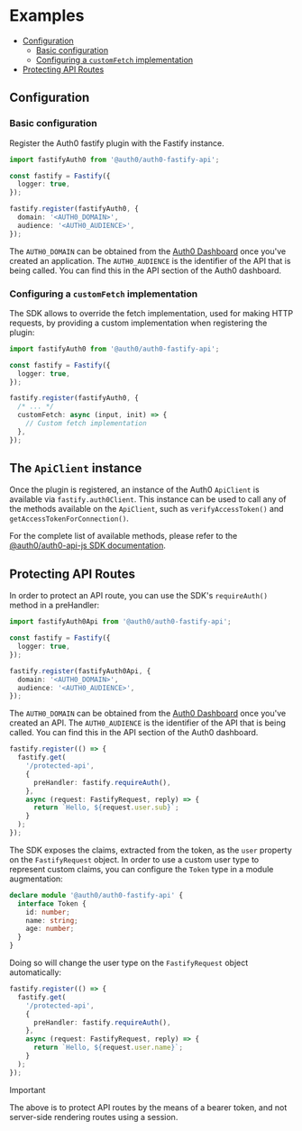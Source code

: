# Examples

- [Configuration](#configuration)
  - [Basic configuration](#basic-configuration)
  - [Configuring a `customFetch` implementation](#configuring-a-customfetch-implementation)
- [Protecting API Routes](#protecting-api-routes)

## Configuration

### Basic configuration

Register the Auth0 fastify plugin with the Fastify instance.

```ts
import fastifyAuth0 from '@auth0/auth0-fastify-api';

const fastify = Fastify({
  logger: true,
});

fastify.register(fastifyAuth0, {
  domain: '<AUTH0_DOMAIN>',
  audience: '<AUTH0_AUDIENCE>',
});
```

The `AUTH0_DOMAIN` can be obtained from the [Auth0 Dashboard](https://manage.auth0.com) once you've created an application. 
The `AUTH0_AUDIENCE` is the identifier of the API that is being called. You can find this in the API section of the Auth0 dashboard.

### Configuring a `customFetch` implementation

The SDK allows to override the fetch implementation, used for making HTTP requests, by providing a custom implementation when registering the plugin:

```ts
import fastifyAuth0 from '@auth0/auth0-fastify-api';

const fastify = Fastify({
  logger: true,
});

fastify.register(fastifyAuth0, {
  /* ... */
  customFetch: async (input, init) => {
    // Custom fetch implementation
  },
});
```

## The `ApiClient` instance

Once the plugin is registered, an instance of the Auth0 `ApiClient` is available via `fastify.auth0Client`. This instance can be used to call any of the methods available on the `ApiClient`, such as `verifyAccessToken()` and `getAccessTokenForConnection()`.

For the complete list of available methods, please refer to the [@auth0/auth0-api-js SDK documentation](https://github.com/auth0/auth0-auth-js/blob/main/packages/auth0-api-js/README.md).

## Protecting API Routes

In order to protect an API route, you can use the SDK's `requireAuth()` method in a preHandler:

```ts
import fastifyAuth0Api from '@auth0/auth0-fastify-api';

const fastify = Fastify({
  logger: true,
});

fastify.register(fastifyAuth0Api, {
  domain: '<AUTH0_DOMAIN>',
  audience: '<AUTH0_AUDIENCE>',
});
```
The `AUTH0_DOMAIN` can be obtained from the [Auth0 Dashboard](https://manage.auth0.com) once you've created an API. 
The `AUTH0_AUDIENCE` is the identifier of the API that is being called. You can find this in the API section of the Auth0 dashboard.

```ts
fastify.register(() => {
  fastify.get(
    '/protected-api',
    {
      preHandler: fastify.requireAuth(),
    },
    async (request: FastifyRequest, reply) => {
      return `Hello, ${request.user.sub}`;
    }
  );
});
```

The SDK exposes the claims, extracted from the token, as the `user` property on the `FastifyRequest` object.
In order to use a custom user type to represent custom claims, you can configure the `Token` type in a module augmentation:

```ts
declare module '@auth0/auth0-fastify-api' {
  interface Token {
    id: number;
    name: string;
    age: number;
  }
}
```

Doing so will change the user type on the `FastifyRequest` object automatically:

```ts
fastify.register(() => {
  fastify.get(
    '/protected-api',
    {
      preHandler: fastify.requireAuth(),
    },
    async (request: FastifyRequest, reply) => {
      return `Hello, ${request.user.name}`;
    }
  );
});
```

> [!IMPORTANT]  
> The above is to protect API routes by the means of a bearer token, and not server-side rendering routes using a session. 